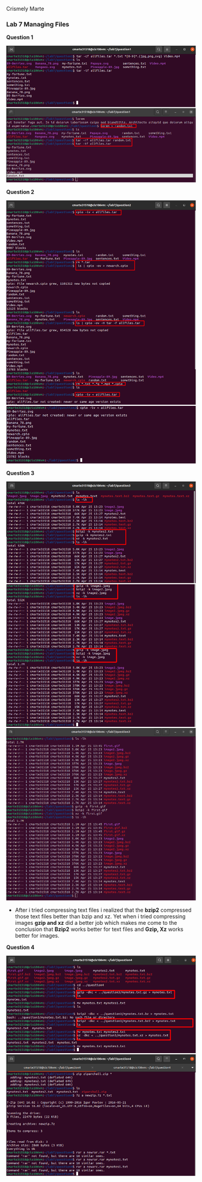 Crismely Marte

### Lab 7 Managing Files

**Question 1**

![Image1](../Lab7/q1.1.png)
![Image2](../Lab7/q1.2.png)

**Question 2**

![image1](../Lab7/q2.1.png)
![Image2](../Lab7/q2.2.png)

**Question 3**

![Image1](../Lab7/q3.1.png)
![image2](../Lab7/q3.2.png)
![Image3](q3.3.png)
- After i tried compressing text files i realized that the **bzip2** compressed those text files better than bzip and xz. Yet when i tried compressing images **gzip and xz** did a better job which makes me come to the conclusion that **Bzip2** works better for text files and **Gzip, Xz** works better for images. 

**Question 4**

![image1](../Lab7/q4.1.png)
![Image2](../Lab7/q4.2.png)